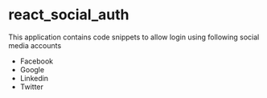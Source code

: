 # react_social_auth

This application contains code snippets to allow login using following social media accounts
<ul>
	<li>Facebook</li>
	<li>Google</li>
	<li>Linkedin</li>
	<li>Twitter</li>
</ul>

